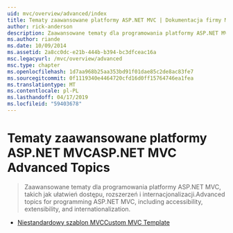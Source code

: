 ```yaml
---
uid: mvc/overview/advanced/index
title: Tematy zaawansowane platformy ASP.NET MVC | Dokumentacja firmy Microsoft
author: rick-anderson
description: Zaawansowane tematy dla programowania platformy ASP.NET MVC, takich jak ułatwień dostępu, rozszerzeń i internacjonalizacji.
ms.author: riande
ms.date: 10/09/2014
ms.assetid: 2a8cc0dc-e21b-444b-b394-bc3dfceac16a
msc.legacyurl: /mvc/overview/advanced
msc.type: chapter
ms.openlocfilehash: 1d7aa968b25aa353bd91f01dae85c2de8ac83fe7
ms.sourcegitcommit: 0f1119340e4464720cfd16d0ff15764746ea1fea
ms.translationtype: MT
ms.contentlocale: pl-PL
ms.lasthandoff: 04/17/2019
ms.locfileid: "59403678"
---
```

# <a name="aspnet-mvc-advanced-topics"></a><span data-ttu-id="6cac2-103">Tematy zaawansowane platformy ASP.NET MVC</span><span class="sxs-lookup"><span data-stu-id="6cac2-103">ASP.NET MVC Advanced Topics</span></span>

> <span data-ttu-id="6cac2-104">Zaawansowane tematy dla programowania platformy ASP.NET MVC, takich jak ułatwień dostępu, rozszerzeń i internacjonalizacji.</span><span class="sxs-lookup"><span data-stu-id="6cac2-104">Advanced topics for programming ASP.NET MVC, including accessibility, extensibility, and internationalization.</span></span>


- [<span data-ttu-id="6cac2-105">Niestandardowy szablon MVC</span><span class="sxs-lookup"><span data-stu-id="6cac2-105">Custom MVC Template</span></span>](custom-mvc-templates.md)
